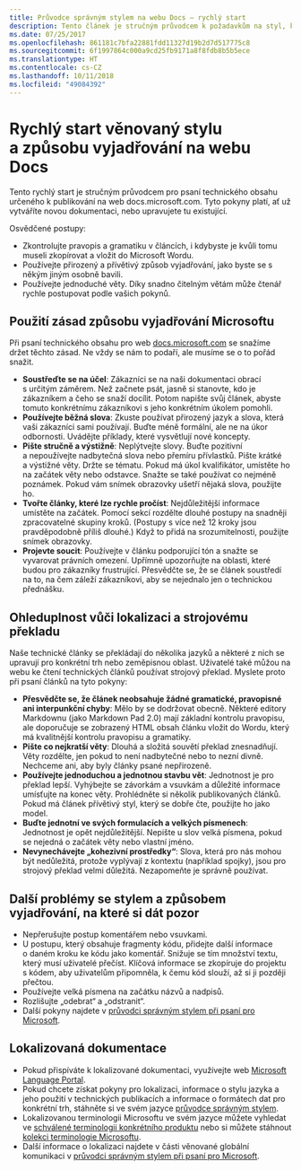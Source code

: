 ```yaml
---
title: Průvodce správným stylem na webu Docs – rychlý start
description: Tento článek je stručným průvodcem k požadavkům na styl, který obsahuje pouze nejdůležitější témata do začátku na webu docs.microsoft.com.
ms.date: 07/25/2017
ms.openlocfilehash: 861181c7bfa22881fdd11327d19b2d7d517775c8
ms.sourcegitcommit: 6f1997864c000a9cd25fb9171a8f8fdb8b5b5ece
ms.translationtype: HT
ms.contentlocale: cs-CZ
ms.lasthandoff: 10/11/2018
ms.locfileid: "49084392"
---
```

# <a name="docs-style-and-voice-quick-start"></a>Rychlý start věnovaný stylu a způsobu vyjadřování na webu Docs

Tento rychlý start je stručným průvodcem pro psaní technického obsahu určeného k publikování na web docs.microsoft.com. Tyto pokyny platí, ať už vytváříte novou dokumentaci, nebo upravujete tu existující.

Osvědčené postupy:

- Zkontrolujte pravopis a gramatiku v článcích, i kdybyste je kvůli tomu museli zkopírovat a vložit do Microsoft Wordu.
- Používejte přirozený a přívětivý způsob vyjadřování, jako byste se s někým jiným osobně bavili.
- Používejte jednoduché věty. Díky snadno čitelným větám může čtenář rychle postupovat podle vašich pokynů.

## <a name="use-the-microsoft-voice-principles"></a>Použití zásad způsobu vyjadřování Microsoftu

Při psaní technického obsahu pro web [docs.microsoft.com](https://docs.microsoft.com) se snažíme držet těchto zásad. Ne vždy se nám to podaří, ale musíme se o to pořád snažit.

- **Soustřeďte se na účel**: Zákazníci se na naši dokumentaci obrací s určitým záměrem. Než začnete psát, jasně si stanovte, kdo je zákazníkem a čeho se snaží docílit. Potom napište svůj článek, abyste tomuto konkrétnímu zákazníkovi s jeho konkrétním úkolem pomohli.
- **Používejte běžná slova**: Zkuste používat přirozený jazyk a slova, která vaši zákazníci sami používají. Buďte méně formální, ale ne na úkor odbornosti. Uvádějte příklady, které vysvětlují nové koncepty.
- **Pište stručně a výstižně**: Neplýtvejte slovy. Buďte pozitivní a nepoužívejte nadbytečná slova nebo přemíru přívlastků. Pište krátké a výstižné věty. Držte se tématu. Pokud má úkol kvalifikátor, umístěte ho na začátek věty nebo odstavce. Snažte se také používat co nejméně poznámek. Pokud vám snímek obrazovky ušetří nějaká slova, použijte ho.
- **Tvořte články, které lze rychle pročíst**: Nejdůležitější informace umístěte na začátek. Pomocí sekcí rozdělte dlouhé postupy na snadněji zpracovatelné skupiny kroků. (Postupy s více než 12 kroky jsou pravděpodobně příliš dlouhé.) Když to přidá na srozumitelnosti, použijte snímek obrazovky.
- **Projevte soucit**: Používejte v článku podporující tón a snažte se vyvarovat právních omezení. Upřímně upozorňujte na oblasti, které budou pro zákazníky frustrující. Přesvědčte se, že se článek soustředí na to, na čem záleží zákazníkovi, aby se nejednalo jen o technickou přednášku.

## <a name="consider-localization-and-machine-translation"></a>Ohleduplnost vůči lokalizaci a strojovému překladu

Naše technické články se překládají do několika jazyků a některé z nich se upravují pro konkrétní trh nebo zeměpisnou oblast. Uživatelé také můžou na webu ke čtení technických článků používat strojový překlad. Myslete proto při psaní článků na tyto pokyny:

- **Přesvědčte se, že článek neobsahuje žádné gramatické, pravopisné ani interpunkční chyby**: Mělo by se dodržovat obecně. Některé editory Markdownu (jako Markdown Pad 2.0) mají základní kontrolu pravopisu, ale doporučuje se zobrazený HTML obsah článku vložit do Wordu, který má kvalitnější kontrolu pravopisu a gramatiky.
- **Pište co nejkratší věty**: Dlouhá a složitá souvětí překlad znesnadňují. Věty rozdělte, jen pokud to není nadbytečné nebo to nezní divně. Nechceme ani, aby byly články psané nepřirozeně.
- **Používejte jednoduchou a jednotnou stavbu vět**: Jednotnost je pro překlad lepší. Vyhýbejte se závorkám a vsuvkám a důležité informace umísťujte na konec věty. Prohlédněte si několik publikovaných článků. Pokud má článek přívětivý styl, který se dobře čte, použijte ho jako model.
- **Buďte jednotní ve svých formulacích a velkých písmenech**: Jednotnost je opět nejdůležitější. Nepište u slov velká písmena, pokud se nejedná o začátek věty nebo vlastní jméno.
- **Nevynechávejte „kohezivní prostředky“**: Slova, která pro nás mohou být nedůležitá, protože vyplývají z kontextu (například spojky), jsou pro strojový překlad velmi důležitá. Nezapomeňte je správně používat.

## <a name="other-style-and-voice-issues-to-watch-for"></a>Další problémy se stylem a způsobem vyjadřování, na které si dát pozor

- Nepřerušujte postup komentářem nebo vsuvkami.
- U postupu, který obsahuje fragmenty kódu, přidejte další informace o daném kroku ke kódu jako komentář. Snižuje se tím množství textu, který musí uživatelé přečíst. Klíčová informace se zkopíruje do projektu s kódem, aby uživatelům připomněla, k čemu kód slouží, až si ji později přečtou.
- Používejte velká písmena na začátku názvů a nadpisů.
- Rozlišujte „odebrat“ a „odstranit“.
- Další pokyny najdete v [průvodci správným stylem při psaní pro Microsoft](https://docs.microsoft.com/style-guide/welcome).

## <a name="localized-documentation"></a>Lokalizovaná dokumentace

- Pokud přispíváte k lokalizované dokumentaci, využívejte web [Microsoft Language Portal](https://www.microsoft.com/Language/Default.aspx).
- Pokud chcete získat pokyny pro lokalizaci, informace o stylu jazyka a jeho použití v technických publikacích a informace o formátech dat pro konkrétní trh, stáhněte si ve svém jazyce [průvodce správným stylem](https://www.microsoft.com/Language/StyleGuides).
- Lokalizovanou terminologii Microsoftu ve svém jazyce můžete vyhledat ve [schválené terminologii konkrétního produktu](https://www.microsoft.com/Language/Default.aspx) nebo si můžete stáhnout [kolekci terminologie Microsoftu](https://www.microsoft.com/Language/Terminology.aspx).
- Další informace o lokalizaci najdete v části věnované globální komunikaci v [průvodci správným stylem při psaní pro Microsoft](https://docs.microsoft.com/style-guide/global-communications).
